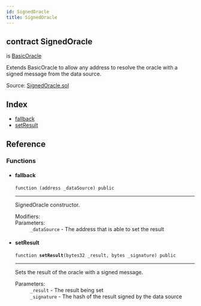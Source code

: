 ```yaml
---
id: SignedOracle
title: SignedOracle
---
```


<div class="contract-doc"><div class="contract"><h2 class="contract-header"><span class="contract-kind">contract</span> SignedOracle</h2><p class="base-contracts"><span>is</span> <a href="BasicOracle.html">BasicOracle</a></p><p class="description">Extends BasicOracle to allow any address to resolve the oracle with a signed message from the data source.</p><div class="source">Source: <a href="https://github.com/levelkdev/tidbit/blob/v0.1.0/contracts/SignedOracle.sol" target="_blank">SignedOracle.sol</a></div></div><div class="index"><h2>Index</h2><ul><li><a href="SignedOracle.html#">fallback</a></li><li><a href="SignedOracle.html#setResult">setResult</a></li></ul></div><div class="reference"><h2>Reference</h2><div class="functions"><h3>Functions</h3><ul><li><div class="item function"><span id="fallback" class="anchor-marker"></span><h4 class="name">fallback</h4><div class="body"><code class="signature">function <strong></strong><span>(address _dataSource) </span><span>public </span></code><hr/><div class="description"><p>SignedOracle constructor.</p></div><dl><dt><span class="label-modifiers">Modifiers:</span></dt><dd></dd><dt><span class="label-parameters">Parameters:</span></dt><dd><div><code>_dataSource</code> - The address that is able to set the result</div></dd></dl></div></div></li><li><div class="item function"><span id="setResult" class="anchor-marker"></span><h4 class="name">setResult</h4><div class="body"><code class="signature">function <strong>setResult</strong><span>(bytes32 _result, bytes _signature) </span><span>public </span></code><hr/><div class="description"><p>Sets the result of the oracle with a signed message.</p></div><dl><dt><span class="label-parameters">Parameters:</span></dt><dd><div><code>_result</code> - The result being set</div><div><code>_signature</code> - The hash of the result signed by the data source</div></dd></dl></div></div></li></ul></div></div></div>
